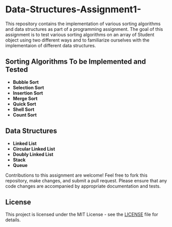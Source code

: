 # Data-Structures-Assignment1-


This repository contains the implementation of various sorting algorithms and data structures as part of a programming assignment.
The goal of this assignment is to test various sorting algorithms on an array of Student object using two different ways and to familiarize ourselves with the implementaion of different data structures.


## Sorting Algorithms To be Implemented and Tested

- **Bubble Sort**
- **Selection Sort** 
- **Insertion Sort**
- **Merge Sort**
- **Quick Sort**
- **Shell Sort**
- **Count Sort**

## Data Structures

- **Linked List**
- **Circular Linked List**
- **Doubly Linked List**
- **Stack**
- **Queue**


Contributions to this assignment are welcome! Feel free to fork this repository, make changes, and submit a pull request. Please ensure that any code changes are accompanied by appropriate documentation and tests.

## License

This project is licensed under the MIT License - see the [LICENSE](LICENSE) file for details.
